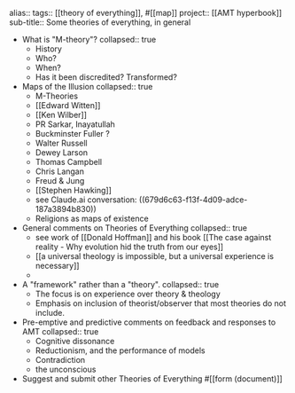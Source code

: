 alias:: 
tags:: [[theory of everything]], #[[map]] 
project:: [[AMT hyperbook]]
sub-title:: Some theories of everything, in general

- What is "M-theory"?
  collapsed:: true
	- History
	- Who?
	- When?
	- Has it been discredited? Transformed?
- Maps of the Illusion
  collapsed:: true
	- M-Theories
	- [[Edward Witten]]
	- [[Ken Wilber]]
	- PR Sarkar, Inayatullah
	- Buckminster Fuller ?
	- Walter Russell
	- Dewey Larson
	- Thomas Campbell
	- Chris Langan
	- Freud & Jung
	- [[Stephen Hawking]]
	- see Claude.ai conversation: ((679d6c63-f13f-4d09-adce-187a3894b830))
	- Religions as maps of existence
- General comments on Theories of Everything
  collapsed:: true
	- see work of [[Donald Hoffman]] and his book [[The case against reality - Why evolution hid the truth from our eyes]]
	- [[a universal theology is impossible, but a universal experience is necessary]]
	-
- A "framework" rather than a "theory".
  collapsed:: true
	- The focus is on experience over theory & theology
	- Emphasis on inclusion of theorist/observer that most theories do not include.
- Pre-emptive and predictive comments on feedback and responses to AMT
  collapsed:: true
	- Cognitive dissonance
	- Reductionism, and the performance of models
	- Contradiction
	- the unconscious
- Suggest and submit other Theories of Everything #[[form (document)]]
